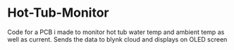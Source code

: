 # Hot-Tub-Monitor
Code for a PCB i made to monitor hot tub water temp and ambient temp as well as current. Sends the data to blynk cloud and displays on OLED screen

